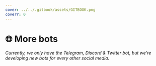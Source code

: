 ```yaml
---
cover: ../../.gitbook/assets/GITBOOK.png
coverY: 0
---
```


# 🌐 More bots

_Currently, we only have the Telegram, Discord & Twitter bot, but we're developing new bots for every other social media._
